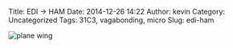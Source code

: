 Title: EDI -> HAM
Date: 2014-12-26 14:22
Author: kevin
Category: Uncategorized
Tags: 31C3, vagabonding, micro
Slug: edi-ham

![plane wing](/images/2014/12/26/edi-ham.jpg)